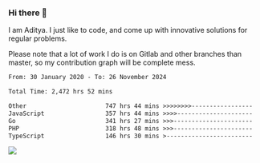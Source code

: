 ### Hi there 👋

I am Aditya. I just like to code, and come up with innovative solutions for regular problems.

Please note that a lot of work I do is on Gitlab and other branches than master, so my contribution graph will be complete mess.

<!--START_SECTION:waka-->

```txt
From: 30 January 2020 - To: 26 November 2024

Total Time: 2,472 hrs 52 mins

Other                      747 hrs 44 mins >>>>>>>>-----------------   30.24 %
JavaScript                 357 hrs 44 mins >>>>---------------------   14.47 %
Go                         341 hrs 27 mins >>>----------------------   13.81 %
PHP                        318 hrs 48 mins >>>----------------------   12.89 %
TypeScript                 146 hrs 30 mins >------------------------   05.92 %
```

<!--END_SECTION:waka-->

![](https://komarev.com/ghpvc/?username=BrainBuzzer)

